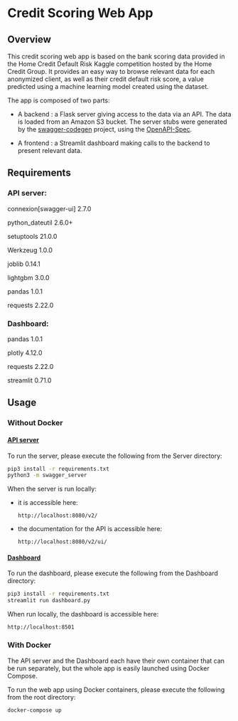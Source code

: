 # Credit Scoring Web App

## Overview
This credit scoring web app is based on the bank scoring data provided in the Home Credit Default Risk Kaggle competition hosted by the Home Credit Group. It provides an easy way to browse relevant data for each anonymized client, as well as their credit default risk score, a value predicted using a machine learning model created using the dataset.

The app is composed of two parts:
- A backend : a Flask server giving access to the data via an API. The data is loaded from an Amazon S3 bucket.
The server stubs were generated by the [swagger-codegen](https://github.com/swagger-api/swagger-codegen) project, using the
[OpenAPI-Spec](https://github.com/swagger-api/swagger-core/wiki).  

- A frontend : a Streamlit dashboard making calls to the backend to present relevant data.



## Requirements
### API server: 
connexion[swagger-ui] 2.7.0

python_dateutil 2.6.0+

setuptools 21.0.0

Werkzeug 1.0.0

joblib 0.14.1

lightgbm 3.0.0

pandas 1.0.1

requests 2.22.0

### Dashboard:
pandas 1.0.1

plotly 4.12.0

requests 2.22.0

streamlit 0.71.0

## Usage
### Without Docker
#### <u>API server</u>
To run the server, please execute the following from the Server directory:

```bash
pip3 install -r requirements.txt
python3 -m swagger_server
```

When the server is run locally:
- it is accessible here:

    ```
    http://localhost:8080/v2/
    ```

- the documentation for the API is accessible here: 

    ```
    http://localhost:8080/v2/ui/
    ```

#### <u>Dashboard</u>
To run the dashboard, please execute the following from the Dashboard directory:

```bash
pip3 install -r requirements.txt
streamlit run dashboard.py
```

When run locally, the dashboard is accessible here:
```
http://localhost:8501
```


### With Docker
The API server and the Dashboard each have their own container that can be run separately, but the whole app is easily launched using Docker Compose.

To run the web app using Docker containers, please execute the following from the root directory:

```bash
docker-compose up
```
